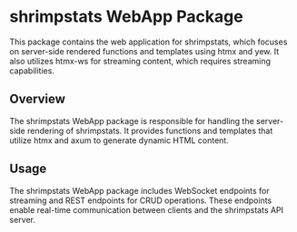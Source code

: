 # shrimpstats WebApp Package

This package contains the web application for shrimpstats, which focuses on server-side rendered functions and templates using htmx and yew. 
It also utilizes htmx-ws for streaming content, which requires streaming capabilities.

## Overview

The shrimpstats WebApp package is responsible for handling the server-side rendering of shrimpstats. 
It provides functions and templates that utilize htmx and axum to generate dynamic HTML content.

## Usage

The shrimpstats WebApp package includes WebSocket endpoints for streaming and REST endpoints for CRUD operations. These endpoints enable real-time communication between clients and the shrimpstats API server.
